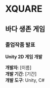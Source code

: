 # XQUARE
## 바다 생존 게임

### 졸업작품 발표
**Unity 2D 게임 개발**

**개발자**: [이름]  
**개발 기간**: [기간]  
**개발 도구**: Unity, C# 